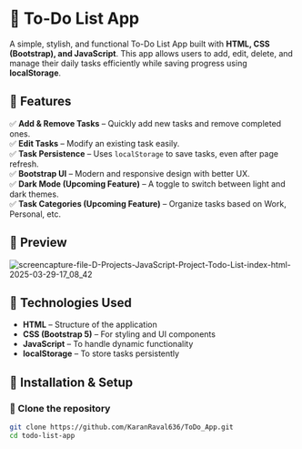 # 📝 To-Do List App

A simple, stylish, and functional To-Do List App built with **HTML, CSS (Bootstrap), and JavaScript**. This app allows users to add, edit, delete, and manage their daily tasks efficiently while saving progress using **localStorage**.

## 🚀 Features

✅ **Add & Remove Tasks** – Quickly add new tasks and remove completed ones.  
✅ **Edit Tasks** – Modify an existing task easily.  
✅ **Task Persistence** – Uses `localStorage` to save tasks, even after page refresh.  
✅ **Bootstrap UI** – Modern and responsive design with better UX.   
✅ **Dark Mode (Upcoming Feature)** – A toggle to switch between light and dark themes.  
✅ **Task Categories (Upcoming Feature)** – Organize tasks based on Work, Personal, etc.  

## 🎥 Preview

![screencapture-file-D-Projects-JavaScript-Project-Todo-List-index-html-2025-03-29-17_08_42](https://github.com/user-attachments/assets/58982c44-9848-4a3c-96df-376e942d662b)
 

## 📂 Technologies Used

- **HTML** – Structure of the application  
- **CSS (Bootstrap 5)** – For styling and UI components  
- **JavaScript** – To handle dynamic functionality  
- **localStorage** – To store tasks persistently  

## 📖 Installation & Setup

### 🔹 Clone the repository
```bash
git clone https://github.com/KaranRaval636/ToDo_App.git
cd todo-list-app
